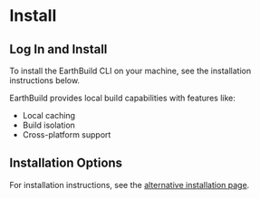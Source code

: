 # Install

## Log In and Install

To install the EarthBuild CLI on your machine, see the installation instructions below.

EarthBuild provides local build capabilities with features like:

* Local caching
* Build isolation
* Cross-platform support

## Installation Options

For installation instructions, see the [alternative installation page](../alt-installation/alt-installation.md).
